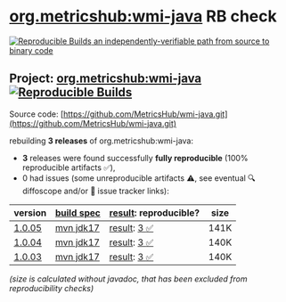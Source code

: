 [org.metricshub:wmi-java](https://central.sonatype.com/artifact/org.metricshub/wmi-java/versions) RB check
=======

[![Reproducible Builds](https://reproducible-builds.org/images/logos/rb.svg) an independently-verifiable path from source to binary code](https://reproducible-builds.org/)

## Project: [org.metricshub:wmi-java](https://central.sonatype.com/artifact/org.metricshub/wmi-java/versions) [![Reproducible Builds](https://img.shields.io/endpoint?url=https://raw.githubusercontent.com/jvm-repo-rebuild/reproducible-central/master/content/org/metricshub/wmi-java/badge.json)](https://github.com/jvm-repo-rebuild/reproducible-central/blob/master/content/org/metricshub/wmi-java/README.md)

Source code: [https://github.com/MetricsHub/wmi-java.git](https://github.com/MetricsHub/wmi-java.git)

rebuilding **3 releases** of org.metricshub:wmi-java:
- **3** releases were found successfully **fully reproducible** (100% reproducible artifacts :white_check_mark:),
- 0 had issues (some unreproducible artifacts :warning:, see eventual :mag: diffoscope and/or :memo: issue tracker links):

| version | [build spec](/BUILDSPEC.md) | [result](https://reproducible-builds.org/docs/jvm/): reproducible? | size |
| -- | --------- | ------ | -- |
| [1.0.05](https://central.sonatype.com/artifact/org.metricshub/wmi-java/1.0.05/pom) | [mvn jdk17](wmi-java-1.0.05.buildspec) | [result](wmi-java-1.0.05.buildinfo): [3 :white_check_mark: ](wmi-java-1.0.05.buildcompare) | 141K |
| [1.0.04](https://central.sonatype.com/artifact/org.metricshub/wmi-java/1.0.04/pom) | [mvn jdk17](wmi-java-1.0.04.buildspec) | [result](wmi-java-1.0.04.buildinfo): [3 :white_check_mark: ](wmi-java-1.0.04.buildcompare) | 140K |
| [1.0.03](https://central.sonatype.com/artifact/org.metricshub/wmi-java/1.0.03/pom) | [mvn jdk17](wmi-java-1.0.03.buildspec) | [result](wmi-java-1.0.03.buildinfo): [3 :white_check_mark: ](wmi-java-1.0.03.buildcompare) | 140K |

<i>(size is calculated without javadoc, that has been excluded from reproducibility checks)</i>

